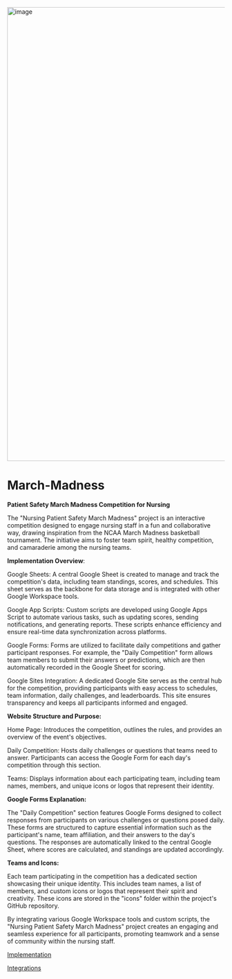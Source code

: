 <img width="1049" alt="image" src="https://github.com/user-attachments/assets/b505d759-1d94-4a3a-9500-aead139b3922" />

# March-Madness
**Patient Safety March Madness Competition for Nursing**

The "Nursing Patient Safety March Madness" project is an interactive competition designed to engage nursing staff in a fun and collaborative way, drawing inspiration from the NCAA March Madness basketball tournament. The initiative aims to foster team spirit, healthy competition, and camaraderie among the nursing teams.​

**Implementation Overview**:

Google Sheets: A central Google Sheet is created to manage and track the competition's data, including team standings, scores, and schedules. This sheet serves as the backbone for data storage and is integrated with other Google Workspace tools.​

Google App Scripts: Custom scripts are developed using Google Apps Script to automate various tasks, such as updating scores, sending notifications, and generating reports. These scripts enhance efficiency and ensure real-time data synchronization across platforms.

Google Forms: Forms are utilized to facilitate daily competitions and gather participant responses. For example, the "Daily Competition" form allows team members to submit their answers or predictions, which are then automatically recorded in the Google Sheet for scoring.​

Google Sites Integration: A dedicated Google Site serves as the central hub for the competition, providing participants with easy access to schedules, team information, daily challenges, and leaderboards. This site ensures transparency and keeps all participants informed and engaged.​

**Website Structure and Purpose:**

Home Page: Introduces the competition, outlines the rules, and provides an overview of the event's objectives.​

Daily Competition: Hosts daily challenges or questions that teams need to answer. Participants can access the Google Form for each day's competition through this section.​

Teams: Displays information about each participating team, including team names, members, and unique icons or logos that represent their identity.​

**Google Forms Explanation:**

The "Daily Competition" section features Google Forms designed to collect responses from participants on various challenges or questions posed daily. These forms are structured to capture essential information such as the participant's name, team affiliation, and their answers to the day's questions. The responses are automatically linked to the central Google Sheet, where scores are calculated, and standings are updated accordingly.​

**Teams and Icons:**

Each team participating in the competition has a dedicated section showcasing their unique identity. This includes team names, a list of members, and custom icons or logos that represent their spirit and creativity. These icons are stored in the "icons" folder within the project's GitHub repository.

By integrating various Google Workspace tools and custom scripts, the "Nursing Patient Safety March Madness" project creates an engaging and seamless experience for all participants, promoting teamwork and a sense of community within the nursing staff.

[Implementation](https://github.com/lexthoms411/March-Madness/blob/main/Implementation.md) 


[Integrations](https://github.com/lexthoms411/March-Madness/blob/main/Integrations.md)

